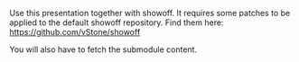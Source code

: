Use this presentation together with showoff. It requires some patches to be applied to the default showoff repository. Find them here:
https://github.com/vStone/showoff

You will also have to fetch the submodule content.
